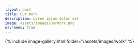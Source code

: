 ```yaml
---
layout: post
title: Our Work
description: Lorem ipsum dolor est
image: assets/images/OurWork.png
nav-menu: true
---
```


{% include image-gallery.html folder="/assets/images/work" %}



